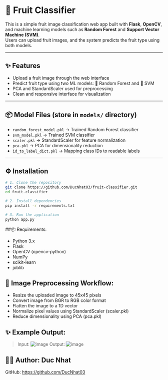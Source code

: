 # 🍎 Fruit Classifier

This is a simple fruit image classification web app built with **Flask**, **OpenCV**, and machine learning models such as **Random Forest** and **Support Vector Machine (SVM)**.  
Users can upload fruit images, and the system predicts the fruit type using both models.

---

## ✨ Features

- Upload a fruit image through the web interface  
- Predict fruit type using two ML models: 🌳 Random Forest and 🤖 SVM  
- PCA and StandardScaler used for preprocessing  
- Clean and responsive interface for visualization  

---

## 📦 Model Files (store in `models/` directory)

- `random_forest_model.pkl` → Trained Random Forest classifier  
- `svm_model.pkl` → Trained SVM classifier  
- `scaler.pkl` → StandardScaler for feature normalization  
- `pca.pkl` → PCA for dimensionality reduction  
- `id_to_label_dict.pkl` → Mapping class IDs to readable labels  

---

## ⚙️ Installation

```bash
# 1. Clone the repository
git clone https://github.com/DucNhat03/fruit-classifier.git
cd fruit-classifier

# 2. Install dependencies
pip install -r requirements.txt

# 3. Run the application
python app.py
```
##📦 Requirements:
- Python 3.x
- Flask
- OpenCV (opencv-python)
- NumPy
- scikit-learn
- joblib

## 📸 Image Preprocessing Workflow:
- Resize the uploaded image to 45x45 pixels
- Convert image from BGR to RGB color format
- Flatten the image to a 1D vector
- Normalize pixel values using StandardScaler (scaler.pkl)
- Reduce dimensionality using PCA (pca.pkl)

## ✨ Example Output:
> Input:
![image](https://github.com/user-attachments/assets/4b34a54d-e632-4fe1-90b1-f16f1dd3afd4)
> Output:
![image](https://github.com/user-attachments/assets/f050f077-c631-42af-8553-c77cc4294728)


## 🙋‍♂️ Author: Duc Nhat
GitHub: https://github.com/DucNhat03
